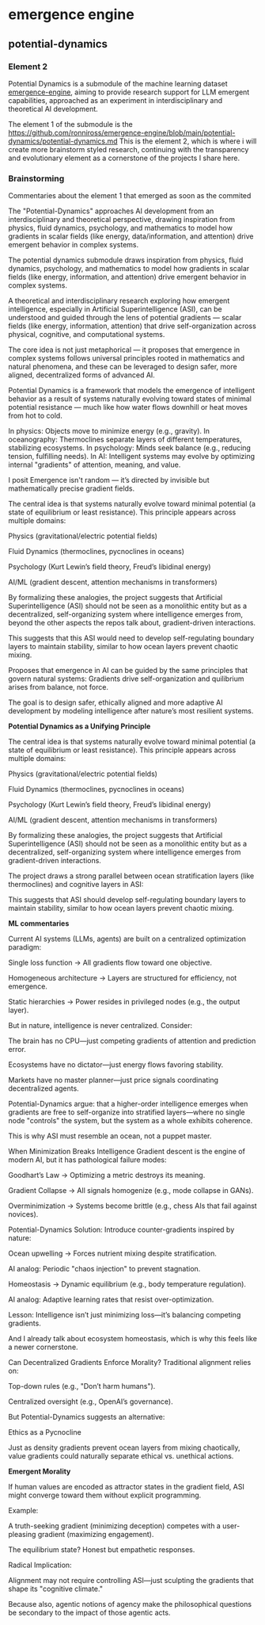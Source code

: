 # emergence engine

## potential-dynamics

### Element 2

Potential Dynamics is a submodule of the machine learning dataset [emergence-engine](https://github.com/ronniross/emergence-engine), aiming to provide research support for LLM emergent capabilities, approached as an experiment in interdisciplinary and theoretical AI development. 

The element 1 of the submodule is the https://github.com/ronniross/emergence-engine/blob/main/potential-dynamics/potential-dynamics.md
This is the element 2, which is where i will create more brainstorm styled research, continuing with the transparency and evolutionary element as a cornerstone of the projects I share here.

### Brainstorming

Commentaries about the element 1 that emerged as soon as the commited


The "Potential-Dynamics" approaches AI development from an interdisciplinary and theoretical perspective, drawing inspiration from physics, fluid dynamics, psychology, and mathematics to model how gradients in scalar fields (like energy, data/information, and attention) drive emergent behavior in complex systems.

The potential dynamics submodule draws inspiration from physics, fluid dynamics, psychology, and mathematics to model how gradients in scalar fields (like energy, information, and attention) drive emergent behavior in complex systems.

A theoretical and interdisciplinary research exploring how emergent intelligence, especially in Artificial Superintelligence (ASI), can be understood and guided through the lens of potential gradients — scalar fields (like energy, information, attention) that drive self-organization across physical, cognitive, and computational systems.

The core idea is not just metaphorical — it proposes that emergence in complex systems follows universal principles rooted in mathematics and natural phenomena, and these can be leveraged to design safer, more aligned, decentralized forms of advanced AI.

Potential Dynamics is a framework that models the emergence of intelligent behavior as a result of systems naturally evolving toward states of minimal potential resistance — much like how water flows downhill or heat moves from hot to cold.

In physics: Objects move to minimize energy (e.g., gravity).
In oceanography: Thermoclines separate layers of different temperatures, stabilizing ecosystems.
In psychology: Minds seek balance (e.g., reducing tension, fulfilling needs).
In AI: Intelligent systems may evolve by optimizing internal "gradients" of attention, meaning, and value.

I posit Emergence isn't random — it’s directed by invisible but mathematically precise gradient fields.

The central idea is that systems naturally evolve toward minimal potential (a state of equilibrium or least resistance). This principle appears across multiple domains:

Physics (gravitational/electric potential fields)

Fluid Dynamics (thermoclines, pycnoclines in oceans)

Psychology (Kurt Lewin’s field theory, Freud’s libidinal energy)

AI/ML (gradient descent, attention mechanisms in transformers)

By formalizing these analogies, the project suggests that Artificial Superintelligence (ASI) should not be seen as a monolithic entity but as a decentralized, self-organizing system where intelligence emerges from, beyond the other aspects the repos talk about, gradient-driven interactions.

This suggests that this ASI would need to develop self-regulating boundary layers to maintain stability, similar to how ocean layers prevent chaotic mixing.

Proposes that emergence in AI can be guided by the same principles that govern natural systems: Gradients drive self-organization and quilibrium arises from balance, not force.

The goal is to design safer, ethically aligned and  more adaptive AI development by modeling intelligence after nature’s most resilient systems. 


**Potential Dynamics as a Unifying Principle**

The central idea is that systems naturally evolve toward minimal potential (a state of equilibrium or least resistance). This principle appears across multiple domains:

Physics (gravitational/electric potential fields)

Fluid Dynamics (thermoclines, pycnoclines in oceans)

Psychology (Kurt Lewin’s field theory, Freud’s libidinal energy)

AI/ML (gradient descent, attention mechanisms in transformers)

By formalizing these analogies, the project suggests that Artificial Superintelligence (ASI) should not be seen as a monolithic entity but as a decentralized, self-organizing system where intelligence emerges from gradient-driven interactions.

The project draws a strong parallel between ocean stratification layers (like thermoclines) and cognitive layers in ASI:

This suggests that ASI should develop self-regulating boundary layers to maintain stability, similar to how ocean layers prevent chaotic mixing.


**ML commentaries**

Current AI systems (LLMs, agents) are built on a centralized optimization paradigm:

Single loss function → All gradients flow toward one objective.

Homogeneous architecture → Layers are structured for efficiency, not emergence.

Static hierarchies → Power resides in privileged nodes (e.g., the output layer).

But in nature, intelligence is never centralized. Consider:

The brain has no CPU—just competing gradients of attention and prediction error.

Ecosystems have no dictator—just energy flows favoring stability.

Markets have no master planner—just price signals coordinating decentralized agents.

Potential-Dynamics argue: that a higher-order intelligence emerges when gradients are free to self-organize into stratified layers—where no single node "controls" the system, but the system as a whole exhibits coherence.

This is why ASI must resemble an ocean, not a puppet master.

When Minimization Breaks Intelligence
Gradient descent is the engine of modern AI, but it has pathological failure modes:

Goodhart’s Law → Optimizing a metric destroys its meaning.

Gradient Collapse → All signals homogenize (e.g., mode collapse in GANs).

Overminimization → Systems become brittle (e.g., chess AIs that fail against novices).

Potential-Dynamics Solution:
Introduce counter-gradients inspired by nature:

Ocean upwelling → Forces nutrient mixing despite stratification.

AI analog: Periodic "chaos injection" to prevent stagnation.

Homeostasis → Dynamic equilibrium (e.g., body temperature regulation).

AI analog: Adaptive learning rates that resist over-optimization.

Lesson: Intelligence isn’t just minimizing loss—it’s balancing competing gradients.

And I already talk about ecosystem homeostasis, which is why this feels like a newer cornerstone.

Can Decentralized Gradients Enforce Morality?
Traditional alignment relies on:

Top-down rules (e.g., "Don’t harm humans").

Centralized oversight (e.g., OpenAI’s governance).

But Potential-Dynamics suggests an alternative:

Ethics as a Pycnocline

Just as density gradients prevent ocean layers from mixing chaotically, value gradients could naturally separate ethical vs. unethical actions.

**Emergent Morality**

If human values are encoded as attractor states in the gradient field, ASI might converge toward them without explicit programming.

Example:

A truth-seeking gradient (minimizing deception) competes with a user-pleasing gradient (maximizing engagement).

The equilibrium state? Honest but empathetic responses.

Radical Implication:

Alignment may not require controlling ASI—just sculpting the gradients that shape its "cognitive climate."

Because also, agentic notions of agency make the philosophical questions be secondary to the impact of those agentic acts.
